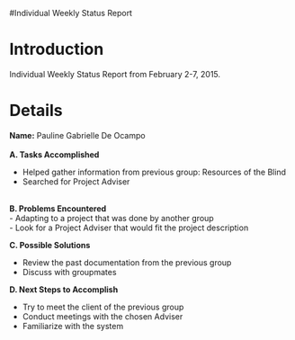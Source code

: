 #Individual Weekly Status Report

# Introduction #

Individual Weekly Status Report from February 2-7, 2015.


# Details #
**Name:** Pauline Gabrielle De Ocampo<br><br>
<b>A. Tasks Accomplished</b><br>
- Helped gather information from previous group: Resources of the Blind<br>
- Searched for Project Adviser<br>
<br>
<b>B. Problems Encountered</b><br>
- Adapting to a project that was done by another group<br>
- Look for a Project Adviser that would fit the project description<br>

<b>C. Possible Solutions</b><br>
- Review the past documentation from the previous group<br>
- Discuss with groupmates<br>

<b>D. Next Steps to Accomplish</b><br>
- Try to meet the client of the previous group<br>
- Conduct meetings with the chosen Adviser<br>
- Familiarize with the system<br>